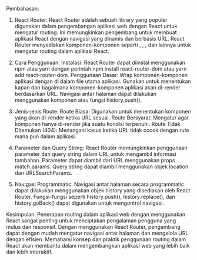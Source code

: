 Pembahasan:

1. React Router:
React Router adalah sebuah library yang populer digunakan dalam pengembangan aplikasi web dengan React untuk mengatur routing.
Ini memungkinkan pengembang untuk membuat aplikasi React dengan navigasi yang dinamis dan berbasis URL.
React Router menyediakan komponen-komponen seperti <BrowserRouter>, <Route>, <Link>, dan lainnya untuk mengatur routing dalam aplikasi React.

2. Cara Penggunaan:
Instalasi: React Router dapat diinstal menggunakan npm atau yarn dengan perintah npm install react-router-dom atau yarn add react-router-dom.
Penggunaan Dasar:
Wrap komponen-komponen aplikasi dengan <BrowserRouter> di dalam file utama aplikasi.
Gunakan <Route> untuk menentukan kapan dan bagaimana komponen-komponen aplikasi akan di-render berdasarkan URL.
Navigasi antar halaman dapat dilakukan menggunakan komponen <Link> atau fungsi history.push().

3. Jenis-jenis Route:
Route Biasa: Digunakan untuk menentukan komponen yang akan di-render ketika URL sesuai.
Route Bersyarat: Mengatur agar komponen hanya di-render jika suatu kondisi terpenuhi.
Route Tidak Ditemukan (404): Menangani kasus ketika URL tidak cocok dengan rute mana pun dalam aplikasi.

4. Parameter dan Query String:
React Router memungkinkan penggunaan parameter dan query string dalam URL untuk mengambil informasi tambahan.
Parameter dapat diambil dari URL menggunakan props match.params.
Query string dapat diambil menggunakan objek location dan URLSearchParams.

5. Navigasi Programmatic:
Navigasi antar halaman secara programmatic dapat dilakukan menggunakan objek history yang disediakan oleh React Router.
Fungsi-fungsi seperti history.push(), history.replace(), dan history.goBack() dapat digunakan untuk mengontrol navigasi.

Kesimpulan:
Penerapan routing dalam aplikasi web dengan menggunakan React sangat penting untuk menciptakan pengalaman pengguna yang mulus dan responsif. Dengan menggunakan React Router, pengembang dapat dengan mudah mengatur navigasi antar halaman dan mengelola URL dengan efisien. Memahami konsep dan praktik penggunaan routing dalam React akan membantu dalam mengembangkan aplikasi web yang lebih baik dan lebih interaktif.